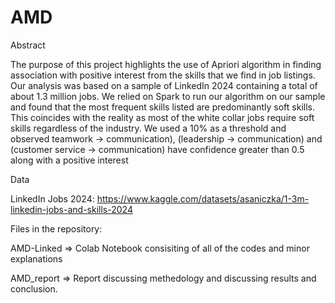 # AMD

Abstract

The purpose of this project highlights the use of Apriori algorithm in finding association with positive interest from the skills that we find in job listings. Our analysis was based on a sample of LinkedIn 2024 containing a total of about 1.3 million jobs. We relied on Spark to run our algorithm on our sample and found that the most frequent skills listed are predominantly soft skills. This coincides with the reality as most of the white collar jobs require soft skills regardless of the industry. We used a 10\% as a threshold and observed  teamwork $\rightarrow$ communication), (leadership $\rightarrow$ communication) and (customer service $\rightarrow$ communication) have confidence greater than 0.5 along with a positive interest

Data 

LinkedIn Jobs 2024:
https://www.kaggle.com/datasets/asaniczka/1-3m-linkedin-jobs-and-skills-2024


Files in the repository: 

AMD-Linked => Colab Notebook consisiting of all of the codes and minor explanations 

AMD_report => Report discussing methedology and discussing results and conclusion. 





